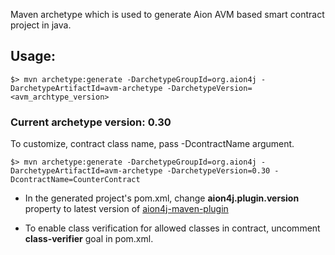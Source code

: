 Maven archetype which is used to generate Aion AVM based smart contract project in java.

## Usage:

```
$> mvn archetype:generate -DarchetypeGroupId=org.aion4j -DarchetypeArtifactId=avm-archetype -DarchetypeVersion=<avm_archtype_version>
```

### Current archetype version: 0.30

To customize, contract class name, pass -DcontractName argument.
```
$> mvn archetype:generate -DarchetypeGroupId=org.aion4j -DarchetypeArtifactId=avm-archetype -DarchetypeVersion=0.30 -DcontractName=CounterContract
```

- In the generated project's pom.xml, change **aion4j.plugin.version** property to latest version of [aion4j-maven-plugin](https://github.com/bloxbean/aion4j-maven-plugin)

- To enable class verification for allowed classes in contract, uncomment **class-verifier** goal in pom.xml.
